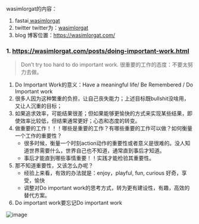 wasimlorgat的内容：
1. fastai[ wasimlorgat](https://forums.fast.ai/t/introduce-yourself-here/99261/106)
2. twitter twitter为：[wasimlorgat](https://twitter.com/wasimlorgat/media )
3. blog 博客位置：https://wasimlorgat.com/ 

### 1. https://wasimlorgat.com/posts/doing-important-work.html
> Don’t try too hard to do important work. 
> 很重要的工作的态度：不要太努力去做。

 1. Do Important Work的意义：Have a meaningful life/ Be Remembered / Do Important work
 2. 很多人因为这种繁重的负担，让自己丧失能力；上述目标既bullshit没啥用，又让人沉重的目标；
 3. 如果追求效率，可能结果很差；但如果能够更愉快的方式来实现某些结果，即使效率比较低，但结果通常更好；心态和态度的转变。
 4. 做重要的工作！！！哪些是重要的工作？有哪些重要的工作可以做？如何衡量一个工作的重要性？
    - 很多时候，衡量一个时刻action动作的重要性或者意义是很难的。没人知道世界需要什么，世界自己也不知道，通常直到事后才知道。
    - 事后才能直到哪些事情重要！！实践才能检验其重要性。
 5. 那不知道重要性，又该怎么办呢？
    - 经验上来看，有效的办法就是：enjoy，playful, fun, curious 好奇，享受，愉快
    - 调整对Do important work的思考方式，转为更有建设性，有趣，高效的替代方案。
 6. Do important work要忘记Do important work

![image](https://github.com/HaronCHou/fastai-notes/assets/22512646/254d97e9-4fb5-4dbf-a95d-9a4c5232ee7f)
